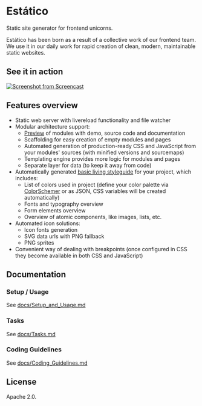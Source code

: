 # Estático

Static site generator for frontend unicorns.

Estático has been born as a result of a collective work of our frontend team. We use it in our daily work for rapid creation of clean, modern, maintainable static websites.


## See it in action

[![Screenshot from Screencast](http://img.youtube.com/vi/QlDc0zOyBDE/0.jpg)](https://www.youtube.com/watch?v=QlDc0zOyBDE)

## Features overview

- Static web server with livereload functionality and file watcher
- Modular architecture support:
	- [Preview](http://unic.github.io/estatico) of modules with demo, source code and documentation
	- Scaffolding for easy creation of empty modules and pages
	- Automated generation of production-ready CSS and JavaScript from your modules' sources (with minified versions and sourcemaps)
	- Templating engine provides more logic for modules and pages
	- Separate layer for data (to keep it away from code)
- Automatically generated [basic living styleguide](http://unic.github.io/estatico) for your project, which includes:
	- List of colors used in project (define your color palette via [ColorSchemer](https://www.colorschemer.com) or as JSON, CSS variables will be created automatically)
	- Fonts and typography overview
	- Form elements overview
	- Overview of atomic components, like images, lists, etc.
- Automated icon solutions:
	- Icon fonts generation
	- SVG data urls with PNG fallback
	- PNG sprites
- Convenient way of dealing with breakpoints (once configured in CSS they become available in both CSS and JavaScript)

## Documentation

### Setup / Usage

See [docs/Setup_and_Usage.md](docs/Setup_and_Usage.md)

### Tasks

See [docs/Tasks.md](docs/Tasks.md)

### Coding Guidelines

See [docs/Coding_Guidelines.md](docs/Coding_Guidelines.md)

## License

Apache 2.0.
